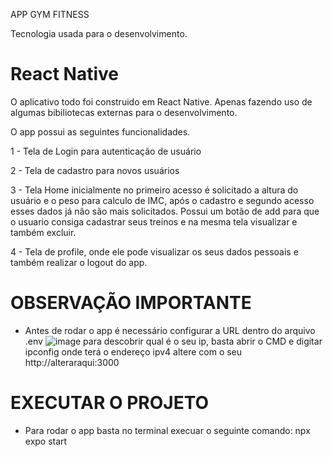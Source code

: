 APP GYM FITNESS


Tecnologia usada para o desenvolvimento.

# React Native

O aplicativo todo foi construido em React Native. Apenas fazendo uso de algumas bibiliotecas externas para o desenvolvimento.

O app possui as seguintes funcionalidades. 

1 - Tela de Login para autenticação de usuário

2 - Tela de cadastro para novos usuários

3 - Tela Home inicialmente no primeiro acesso é solicitado a altura do usuário e o peso para calculo de IMC,
após o cadastro e segundo acesso esses dados já não são mais solicitados. Possui um botão de add para que o usuario consiga cadastrar seus treinos e na mesma tela visualizar e também excluir.

4 - Tela de profile, onde ele pode visualizar os seus dados pessoais e também realizar o logout do app.


# OBSERVAÇÃO IMPORTANTE
 - Antes de rodar o app é necessário configurar a URL dentro do arquivo .env
 ![image](https://github.com/alansilva313/appgymfitness/assets/96753536/34bcd1f1-5873-4edf-8204-b045f133ebe0)
 para descobrir qual é o seu ip, basta abrir o CMD e digitar ipconfig onde terá o endereço ipv4 altere com o seu http://alteraraqui:3000


# EXECUTAR O PROJETO
- Para rodar o app basta no terminal execuar o seguinte comando: npx expo start




